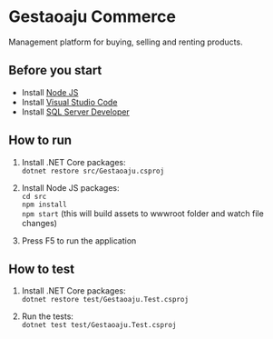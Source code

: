 # Gestaoaju Commerce

Management platform for buying, selling and renting products.

## Before you start

- Install [Node JS](https://nodejs.org/)
- Install [Visual Studio Code](https://code.visualstudio.com/)
- Install [SQL Server Developer](https://www.microsoft.com/en-us/sql-server/sql-server-downloads)

## How to run

1. Install .NET Core packages:  
`dotnet restore src/Gestaoaju.csproj`

2. Install Node JS packages:  
`cd src`  
`npm install`  
`npm start` (this will build assets to wwwroot folder and watch file changes)  

3. Press F5 to run the application

## How to test

1. Install .NET Core packages:  
`dotnet restore test/Gestaoaju.Test.csproj`

2. Run the tests:  
`dotnet test test/Gestaoaju.Test.csproj`
